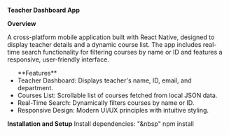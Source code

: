 **Teacher Dashboard App**

**Overview**

A cross-platform mobile application built with React Native, designed to display teacher details and a dynamic course list. The app includes real-time search functionality for filtering courses by name or ID and features a responsive, user-friendly interface.

<ul>**Features**

<li>Teacher Dashboard: Displays teacher's name, ID, email, and department.</li>

<li>Courses List: Scrollable list of courses fetched from local JSON data.</li>

<li>Real-Time Search: Dynamically filters courses by name or ID.</li>

<li>Responsive Design: Modern UI/UX principles with intuitive styling.</li></ul>


**Installation and Setup**
Install dependencies:  "&nbsp" npm install



